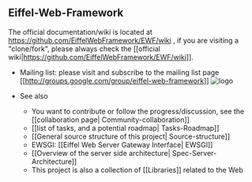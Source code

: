 ## Eiffel-Web-Framework ##

The official documentation/wiki is located at https://github.com/EiffelWebFramework/EWF/wiki , if you are visiting a "clone/fork", please always check the [[official wiki|https://github.com/EiffelWebFramework/EWF/wiki]]. 


- Mailing list: please visit and subscribe to the mailing list page [[http://groups.google.com/group/eiffel-web-framework]]  ![logo](http://groups.google.com/intl/en/images/logos/groups_logo_sm.gif)

- See also
   - You want to contribute or follow the progress/discussion, see the [[collaboration page| Community-collaboration]]
   - [[list of tasks, and a potential roadmap| Tasks-Roadmap]]
   - [[General source structure of this project| Source-structure]]
   - EWSGI: [[Eiffel Web Server Gateway Interface| EWSGI]]
   - [[Overview of the server side architecture| Spec-Server-Architecture]]
   - This project is also a collection of [[Libraries]] related to the Web